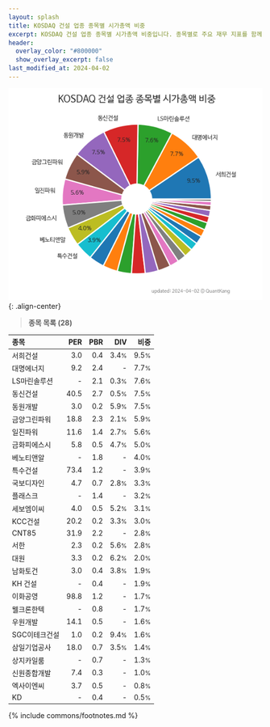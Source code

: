 ```yaml
---
layout: splash
title: KOSDAQ 건설 업종 종목별 시가총액 비중
excerpt: KOSDAQ 건설 업종 종목별 시가총액 비중입니다. 종목별로 주요 재무 지표를 함께 표시합니다.
header:
  overlay_color: "#800000"
  show_overlay_excerpt: false
last_modified_at: 2024-04-02
---
```



![KOSDAQ 건설 업종 종목별 시가총액 비중](/stats/sector/images/kosdaq_업종_건설_종목.png){: .align-center}


> **종목 목록 (28)**<a id="list"></a>

| **종목** | **PER** | **PBR** | **DIV** | **비중** |
| :------- | ------: | ------: | ------: | -------: |
| 서희건설 | 3.0 | 0.4 | 3.4<small>%</small> | 9.5<small>%</small> |
| 대명에너지 | 9.2 | 2.4 | - | 7.7<small>%</small> |
| LS마린솔루션 | - | 2.1 | 0.3<small>%</small> | 7.6<small>%</small> |
| 동신건설 | 40.5 | 2.7 | 0.5<small>%</small> | 7.5<small>%</small> |
| 동원개발 | 3.0 | 0.2 | 5.9<small>%</small> | 7.5<small>%</small> |
| 금양그린파워 | 18.8 | 2.3 | 2.1<small>%</small> | 5.9<small>%</small> |
| 일진파워 | 11.6 | 1.4 | 2.7<small>%</small> | 5.6<small>%</small> |
| 금화피에스시 | 5.8 | 0.5 | 4.7<small>%</small> | 5.0<small>%</small> |
| 베노티앤알 | - | 1.8 | - | 4.0<small>%</small> |
| 특수건설 | 73.4 | 1.2 | - | 3.9<small>%</small> |
| 국보디자인 | 4.7 | 0.7 | 2.8<small>%</small> | 3.3<small>%</small> |
| 플래스크 | - | 1.4 | - | 3.2<small>%</small> |
| 세보엠이씨 | 4.0 | 0.5 | 5.2<small>%</small> | 3.1<small>%</small> |
| KCC건설 | 20.2 | 0.2 | 3.3<small>%</small> | 3.0<small>%</small> |
| CNT85 | 31.9 | 2.2 | - | 2.8<small>%</small> |
| 서한 | 2.3 | 0.2 | 5.6<small>%</small> | 2.8<small>%</small> |
| 대원 | 3.3 | 0.2 | 6.2<small>%</small> | 2.0<small>%</small> |
| 남화토건 | 3.0 | 0.4 | 3.8<small>%</small> | 1.9<small>%</small> |
| KH 건설 | - | 0.4 | - | 1.9<small>%</small> |
| 이화공영 | 98.8 | 1.2 | - | 1.7<small>%</small> |
| 웰크론한텍 | - | 0.8 | - | 1.7<small>%</small> |
| 우원개발 | 14.1 | 0.5 | - | 1.6<small>%</small> |
| SGC이테크건설 | 1.0 | 0.2 | 9.4<small>%</small> | 1.6<small>%</small> |
| 삼일기업공사 | 18.0 | 0.7 | 3.5<small>%</small> | 1.4<small>%</small> |
| 상지카일룸 | - | 0.7 | - | 1.3<small>%</small> |
| 신원종합개발 | 7.4 | 0.3 | - | 1.0<small>%</small> |
| 엑사이엔씨 | 3.7 | 0.5 | - | 0.8<small>%</small> |
| KD | - | 0.4 | - | 0.5<small>%</small> |

{% include commons/footnotes.md %}